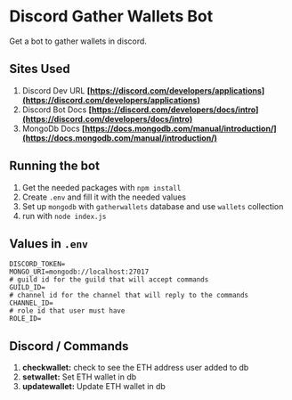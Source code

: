 # Discord Gather Wallets Bot
Get a bot to gather wallets in discord.

## Sites Used
1. Discord Dev URL **[https://discord.com/developers/applications](https://discord.com/developers/applications)**
2. Discord Bot Docs **[https://discord.com/developers/docs/intro](https://discord.com/developers/docs/intro)**
3. MongoDb Docs **[https://docs.mongodb.com/manual/introduction/](https://docs.mongodb.com/manual/introduction/)**

## Running the bot
1. Get the needed packages with `npm install`
2. Create `.env` and fill it with the needed values
3. Set up `mongodb` with `gatherwallets` database and use `wallets` collection
4. run with `node index.js`

## Values in `.env`
```
DISCORD_TOKEN=
MONGO_URI=mongodb://localhost:27017
# guild id for the guild that will accept commands
GUILD_ID=
# channel id for the channel that will reply to the commands
CHANNEL_ID=
# role id that user must have
ROLE_ID=
```

## Discord / Commands
1. **checkwallet:** check to see the ETH address user added to db
2. **setwallet:** Set ETH wallet in db
3. **updatewallet:** Update ETH wallet in db